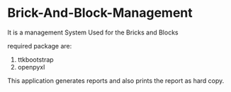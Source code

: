 # Brick-And-Block-Management

It is a management System Used for the Bricks and Blocks

required package are:
1) ttkbootstrap
2) openpyxl

This application generates reports and also prints the report as hard copy.
